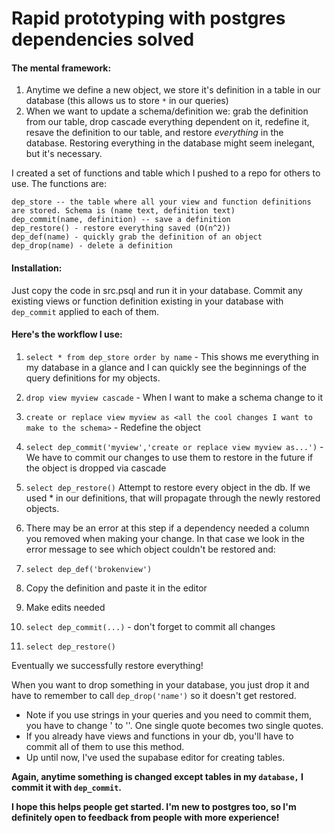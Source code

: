 # Rapid prototyping with postgres dependencies solved

#### The mental framework:
1. Anytime we define a new object, we store it's definition in a table in our database (this allows us to store `*` in our queries)
2. When we want to update a schema/definition we: grab the definition from our table, drop cascade everything dependent on it, redefine it, resave the definition to our table, and restore _everything_ in the database. 
Restoring everything in the database might seem inelegant, but it's necessary.

I created a set of functions and table which I pushed to a repo for others to use. The functions are:
```
dep_store -- the table where all your view and function definitions are stored. Schema is (name text, definition text)
dep_commit(name, definition) -- save a definition
dep_restore() - restore everything saved (O(n^2))
dep_def(name) - quickly grab the definition of an object
dep_drop(name) - delete a definition
```

#### Installation:
Just copy the code in src.psql and run it in your database. Commit any existing views or function definition existing in your database with `dep_commit` applied to each of them. 


#### Here's the workflow I use:
1. `select * from dep_store order by name` - This shows me everything in my database in a glance and I can quickly see the beginnings of the query definitions for my objects.

2. `drop view myview cascade` - When I want to make a schema change to it

3. `create or replace view myview as <all the cool changes I want to make to the schema>` - Redefine the object

4. `select dep_commit('myview','create or replace view myview as...')` - We have to commit our changes to use them to restore in the future if the object is dropped via cascade

5. `select dep_restore()` Attempt to restore every object in the db. If we used * in our definitions, that will propagate through the newly restored objects. 

6. There may be an error at this step if a dependency needed a column you removed when making your change. In that case we look in the error message to see which object couldn't be restored and:

7. `select dep_def('brokenview')`

8. Copy the definition and paste it in the editor

9. Make edits needed

10. `select dep_commit(...)` - don't forget to commit all changes

11. `select dep_restore()`

Eventually we successfully restore everything!

When you want to drop something in your database, you just drop it and have to remember to call `dep_drop('name')` so it doesn't get restored.

* Note if you use strings in your queries and you need to commit them, you have to change ' to ''. One single quote becomes two single quotes. 
* If you already have views and functions in your db, you'll have to commit all of them to use this method.
* Up until now, I've used the supabase editor for creating tables.

**Again, anytime something is changed except tables in my `database,` I commit it with `dep_commit`.**

**I hope this helps people get started. I'm new to postgres too, so I'm definitely open to feedback from people with more experience!**
